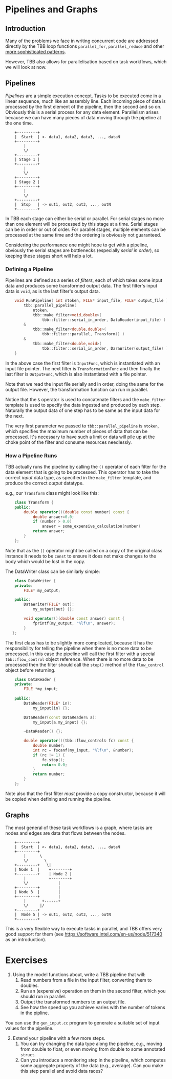 Pipelines and Graphs
=

Introduction
-

Many of the problems we face in writing concurrent code are addressed
directly by the TBB loop functions `parallel_for`, `parallel_reduce`
and other
[more sophisticated patterns](https://software.intel.com/en-us/node/506140).

However, TBB also allows for parallelisation based on task
workflows, which we will look at now.


Pipelines
-

*Pipelines* are a simple execution concept. Tasks to be
 executed come in a linear sequence, much like an assembly line. Each
 incoming piece of data is processed by the first element of the
 pipeline, then the second and so on. Obviously this is a serial
 process for any data element. Parallelism arises because we can have
 many pieces of data moving through the pipeline at the one time.

```
    +---------+
	|  Start  | <- data1, data2, data3, ..., dataN
	+---------+
	    |
		\/
	+---------+
	| Stage 1 |
	+---------+
	    |
		\/
	+---------+
	| Stage 2 |
	+---------+
	    |
		\/
	+---------+
	|  Stop   | -> out1, out2, out3, ..., outN
	+---------+
```

In TBB each stage can either be serial or parallel. For serial stages
no more than one element will be processed by this stage at a
time. Serial stages can be in order or out of order. For parallel
stages, multiple elements can be processed at the same time and the
ordering is obviously not guaranteed.

Considering the performance one might hope to get with a pipeline,
obviously the serial stages are bottlenecks (especially *serial in
order*), so keeping these stages short will help a lot.

### Defining a Pipeline

Pipelines are defined as a series of *filters*, each of which takes
some input data and produces some transformed output data. The first
filter's input data is `void`, as is the last filter's output data.

```cpp
    void RunPipeline( int ntoken, FILE* input_file, FILE* output_file ) {
        tbb::parallel_pipeline(
            ntoken,
            tbb::make_filter<void,double>(
                tbb::filter::serial_in_order, DataReader(input_file) )
        &
            tbb::make_filter<double,double>(
                tbb::filter::parallel, Transform() )
        &
            tbb::make_filter<double,void>(
                tbb::filter::serial_in_order, DaraWriter(output_file) );
    }
```

In the above case the first filter is `InputFunc`, which is
instantiated with an input file pointer. The next filter is
`TransformationFunc` and then finally the last filter is `OutputFunc`,
which is also instantiated with a file pointer.

Note that we read the input file serially and in order, doing the same
for the output file. However, the transformation function can run in
parallel.

Notice that the `&` operator is used to concatenate filters and the
`make_filter` template is used to specify the data ingested and
produced by each step. Naturally the output data of one step has to be
same as the input data for the next.

The very first parameter we passed to `tbb::parallel_pipeline` is
`ntoken`, which specifies the maximum number of pieces of data that
can be processed. It's necessary to have such a limit or data will
pile up at the choke point of the filter and consume resources
needlessly.


### How a Pipeline Runs

TBB actually runs the pipeline by calling the `()` operator of each
filter for the data element that is going to be processed. This
operator has to take the correct *input* data type, as specified in
the `make_filter` template, and produce the correct *output* datatype.

e.g., our `Transform` class might look like this:

```cpp
    class Transform {
    public:
        double operator()(double const number) const {
            double answer=0.0;
			if (number > 0.0)
				answer = some_expensive_calculation(number)
			return answer;
        }
    };
```

Note that as the `()` operator might be called on a copy of the
original class instance it needs to be `const` to ensure it does not
make changes to the body which would be lost in the copy.

The DataWriter class can be similarly simple:

```cpp
    class DataWriter {
    private:
        FILE* my_output;

    public:
	    DataWriter(FILE* out):
            my_output{out} {};

        void operator()(double const answer) const {
            fprintf(my_output, "%lf\n", answer);
        }
   };
```

The first class has to be slightly more complicated, because it has the
responsibility for telling the pipeline when there is no more data to
be processed. In this case the pipeline will call the first filter
with a special `tbb::flow_control` object reference. When there is no
more data to be processed then the filter should call the `stop()`
method of the `flow_control` object before returning.

```cpp
	class DataReader {
	private:
		FILE *my_input;
 
	public:
		DataReader(FILE* in):
			my_input{in} {};

	    DataReader(const DataReader& a):
			my_input{a.my_input} {};

	    ~DataReader() {};

	    double operator()(tbb::flow_control& fc) const {
            double number;
			int rc = fscanf(my_input, "%lf\n", &number);
			if (rc != 1) {
			    fc.stop();
				return 0.0;
			}
			return number;
		}
	};
```

Note also that the first filter *must* provide a copy constructor,
because it will be copied when defining and running the pipeline.

Graphs
-

The most general of these task workflows is a graph, where tasks are
nodes and edges are data that flows between the nodes.

```
    +---------+
	|  Start  | <- data1, data2, data3, ..., dataN
	+---------+
	    |      \
		\/       \
	+---------+   \|
	| Node 1  |    +--------+
	+---------+    | Node 2 |
	    |          +--------+
		\/             |
	+---------+        |
	| Node 3  |        |
	+---------+        |
	    |       +------+ 
		\/     |/
	+---------+
	|  Node 5 | -> out1, out2, out3, ..., outN
	+---------+
```

This is a very flexible way to execute tasks in parallel, and TBB
offers very good support for them (see
https://software.intel.com/en-us/node/517340 as an introduction).



Exercises
=

1. Using the model functions about, write a TBB pipeline that will:
    1. Read numbers from a file in the input filter, converting them
       to doubles.
	1. Run an (expensive) operation on them in the second filter,
       which you should run in parallel.
	1. Output the transformed numbers to an output file.
	1. See how the speed up you achieve varies with the number of
       tokens in the pipline.

You can use the `gen_input.cc` program to generate a suitable set of
input values for the pipeline.

2. Extend your pipeline with a few more steps.
    1. You can try changing the data type along the pipeline, e.g.,
	moving from double to float, or even moving from double to some
	annotated `struct`.
	1. Can you introduce a monitoring step in the pipeline, which
       computes some aggregate property of the data (e.g.,
       average). Can you make this step parallel and avoid data races?
